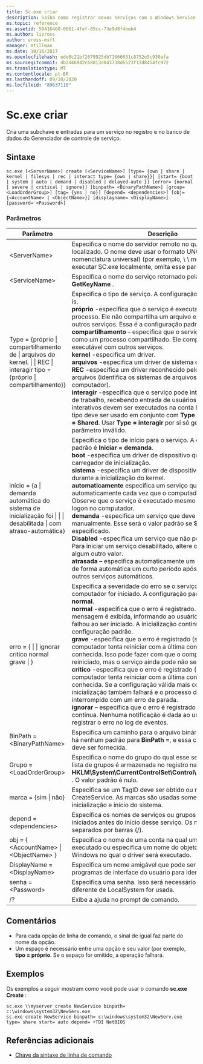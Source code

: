 ```yaml
---
title: Sc.exe criar
description: Saiba como registrar novos serviços com o Windows Service Manager usando o utilitário sc.exe
ms.topic: reference
ms.assetid: 59416460-0661-4fef-85cc-73e9d8f4beb4
ms.author: lizross
author: eross-msft
manager: mtillman
ms.date: 10/16/2017
ms.openlocfilehash: ede0c21bf2679925db71666631c8752e5c930afa
ms.sourcegitcommit: db2d46842c68813d043738d6523f13d8454fc972
ms.translationtype: MT
ms.contentlocale: pt-BR
ms.lasthandoff: 09/10/2020
ms.locfileid: "89637110"
---
```

# <a name="scexe-create"></a>Sc.exe criar

Cria uma subchave e entradas para um serviço no registro e no banco de dados do Gerenciador de controle de serviço.

## <a name="syntax"></a>Sintaxe

```
sc.exe [<ServerName>] create [<ServiceName>] [type= {own | share | kernel | filesys | rec | interact type= {own | share}}] [start= {boot | system | auto | demand | disabled | delayed-auto }] [error= {normal | severe | critical | ignore}] [binpath= <BinaryPathName>] [group= <LoadOrderGroup>] [tag= {yes | no}] [depend= <dependencies>] [obj= {<AccountName> | <ObjectName>}] [displayname= <DisplayName>] [password= <Password>]
```

### <a name="parameters"></a>Parâmetros

|Parâmetro|Descrição|
|---------|-----------|
|\<ServerName>|Especifica o nome do servidor remoto no qual o serviço está localizado. O nome deve usar o formato UNC (Convenção de nomenclatura universal) (por exemplo, \\ \\ meuservidor). Para executar SC.exe localmente, omita esse parâmetro.|
|\<ServiceName>|Especifica o nome do serviço retornado pela operação **GetKeyName** .|
|Type = {próprio \| compartilhamento de \| arquivos do kernel. \| \| REC \| interagir tipo = {próprio \| compartilhamento}}|Especifica o tipo de serviço. A configuração padrão é **Type =** is.</br>**próprio** -especifica que o serviço é executado em seu próprio processo. Ele não compartilha um arquivo executável com outros serviços. Essa é a configuração padrão.</br>**compartilhamento** – especifica que o serviço é executado como um processo compartilhado. Ele compartilha um arquivo executável com outros serviços.</br>**kernel** -especifica um driver.</br>**arquivos** -especifica um driver de sistema de arquivos.</br>**REC** -especifica um driver reconhecido pelo sistema de arquivos (identifica os sistemas de arquivos usados no computador).</br>**interagir** -especifica que o serviço pode interagir com a área de trabalho, recebendo entrada de usuários. Os serviços interativos devem ser executados na conta LocalSystem. Esse tipo deve ser usado em conjunto com **Type = próprio** ou **Type = Shared**. Usar **Type = interagir** por si só gerará um erro de parâmetro inválido.|
|início = {a \| demanda automática do sistema de inicialização foi \| \| \| desabilitada \| com atraso-automática}|Especifica o tipo de início para o serviço. A configuração padrão é **Iniciar = demanda**.</br>**boot** -especifica um driver de dispositivo que é carregado pelo carregador de inicialização.</br>**sistema** -especifica um driver de dispositivo que é iniciado durante a inicialização do kernel.</br>**automaticamente** especifica um serviço que é iniciado automaticamente cada vez que o computador é reiniciado. Observe que o serviço é executado mesmo que não haja um logon no computador.</br>**demanda** -especifica um serviço que deve ser iniciado manualmente. Esse será o valor padrão se **Start =** não for especificado.</br>**Disabled** -especifica um serviço que não pode ser iniciado. Para iniciar um serviço desabilitado, altere o tipo de início para algum outro valor.</br>**atrasada –** especifica automaticamente um serviço que inicia de forma automática um curto período após a inicialização de outros serviços automáticos.|
|erro = { \| \| ignorar crítico normal grave \| }|Especifica a severidade do erro se o serviço falhar quando o computador for iniciado. A configuração padrão é **Error = normal**.</br>**normal** -especifica que o erro é registrado. Uma caixa de mensagem é exibida, informando ao usuário que um serviço falhou ao ser iniciado. A inicialização continuará. Essa é a configuração padrão.</br>**grave** -especifica que o erro é registrado (se possível). O computador tenta reiniciar com a última configuração válida conhecida. Isso pode fazer com que o computador possa ser reiniciado, mas o serviço ainda pode não ser executado.</br>**crítico** -especifica que o erro é registrado (se possível). O computador tenta reiniciar com a última configuração válida conhecida. Se a configuração válida mais conhecida falhar, a inicialização também falhará e o processo de inicialização é interrompido com um erro de parada.</br>**ignorar** – especifica que o erro é registrado e a inicialização continua. Nenhuma notificação é dada ao usuário além de registrar o erro no log de eventos.|
|BinPath = \<BinaryPathName>|Especifica um caminho para o arquivo binário do serviço. Não há nenhum padrão para **BinPath =**, e essa cadeia de caracteres deve ser fornecida.|
|Grupo = \<LoadOrderGroup>|Especifica o nome do grupo do qual esse serviço é membro. A lista de grupos é armazenada no registro na subchave **HKLM\System\CurrentControlSet\Control\ServiceGroupOrder** . O valor padrão é nulo.|
|marca = {sim \| não}|Especifica se um TagID deve ser obtido ou não da chamada CreateService. As marcas são usadas somente para os drivers inicialização e início do sistema.|
|depend = \<dependencies>|Especifica os nomes de serviços ou grupos que devem ser iniciados antes do início desse serviço. Os nomes são separados por barras (/).|
|obj = { \<AccountName> \| \<ObjectName> }|Especifica o nome de uma conta na qual um serviço será executado ou especifica um nome do objeto de driver do Windows no qual o driver será executado.|
|DisplayName = \<DisplayName>|Especifica um nome amigável que pode ser usado por programas de interface do usuário para identificar o serviço.|
|senha = \<Password>|Especifica uma senha. Isso será necessário se uma conta diferente de LocalSystem for usada.|
|/?|Exibe a ajuda no prompt de comando.|

## <a name="remarks"></a>Comentários

-   Para cada opção de linha de comando, o sinal de igual faz parte do nome da opção.
-   Um espaço é necessário entre uma opção e seu valor (por exemplo, **tipo = próprio**. Se o espaço for omitido, a operação falhará.

## <a name="examples"></a>Exemplos

Os exemplos a seguir mostram como você pode usar o comando **sc.exe Create** :
```
sc.exe \\myserver create NewService binpath= c:\windows\system32\NewServ.exe
sc.exe create NewService binpath= c:\windows\system32\NewServ.exe type= share start= auto depend= +TDI NetBIOS
```

## <a name="additional-references"></a>Referências adicionais

- [Chave da sintaxe de linha de comando](command-line-syntax-key.md)
